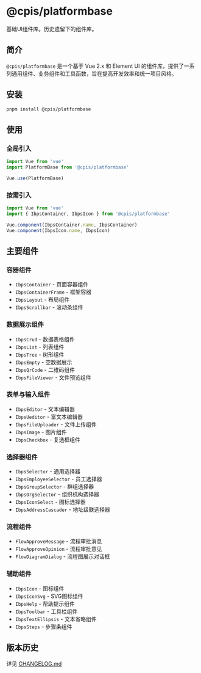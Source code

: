 # @cpis/platformbase

基础UI组件库。历史遗留下的组件库。

## 简介

`@cpis/platformbase` 是一个基于 Vue 2.x 和 Element UI 的组件库，提供了一系列通用组件、业务组件和工具函数，旨在提高开发效率和统一项目风格。

## 安装

```bash
pnpm install @cpis/platformbase
```

## 使用

### 全局引入

```js
import Vue from 'vue'
import PlatformBase from '@cpis/platformbase'

Vue.use(PlatformBase)
```

### 按需引入

```js
import Vue from 'vue'
import { IbpsContainer, IbpsIcon } from '@cpis/platformbase'

Vue.component(IbpsContainer.name, IbpsContainer)
Vue.component(IbpsIcon.name, IbpsIcon)
```

## 主要组件

### 容器组件

- `IbpsContainer` - 页面容器组件
- `IbpsContainerFrame` - 框架容器
- `IbpsLayout` - 布局组件
- `IbpsScrollbar` - 滚动条组件

### 数据展示组件

- `IbpsCrud` - 数据表格组件
- `IbpsList` - 列表组件
- `IbpsTree` - 树形组件
- `IbpsEmpty` - 空数据展示
- `IbpsQrCode` - 二维码组件
- `IbpsFileViewer` - 文件预览组件

### 表单与输入组件

- `IbpsEditor` - 文本编辑器
- `IbpsUeditor` - 富文本编辑器
- `IbpsFileUploader` - 文件上传组件
- `IbpsImage` - 图片组件
- `IbpsCheckbox` - 复选框组件

### 选择器组件

- `IbpsSelector` - 通用选择器
- `IbpsEmployeeSelector` - 员工选择器
- `IbpsGroupSelector` - 群组选择器
- `IbpsOrgSelector` - 组织机构选择器
- `IbpsIconSelect` - 图标选择器
- `IbpsAddressCascader` - 地址级联选择器

### 流程组件

- `FlowApproveMessage` - 流程审批消息
- `FlowApproveOpinion` - 流程审批意见
- `FlowDiagramDialog` - 流程图展示对话框

### 辅助组件

- `IbpsIcon` - 图标组件
- `IbpsIconSvg` - SVG图标组件
- `IbpsHelp` - 帮助提示组件
- `IbpsToolbar` - 工具栏组件
- `IbpsTextEllipsis` - 文本省略组件
- `IbpsSteps` - 步骤条组件


## 版本历史

详见 [CHANGELOG.md](./CHANGELOG.md)
